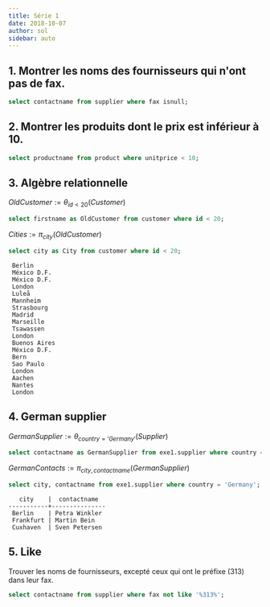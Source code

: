 ```yaml
---
title: Série 1
date: 2018-10-07
author: sol
sidebar: auto
---
```


## 1. Montrer les noms des fournisseurs qui n'ont pas de fax.

```SQL
select contactname from supplier where fax isnull;
```

## 2. Montrer les produits dont le prix est inférieur à 10.

```SQL
select productname from product where unitprice < 10;
```

## 3. Algèbre relationnelle
$OldCustomer := \theta_{id<20}(Customer)$

```SQL
select firstname as OldCustomer from customer where id < 20;
```

$Cities := \pi_{city}(OldCustomer)$

```SQL
select city as City from customer where id < 20;
```
```
 Berlin
 México D.F.
 México D.F.
 London
 Luleå
 Mannheim
 Strasbourg
 Madrid
 Marseille
 Tsawassen
 London
 Buenos Aires
 México D.F.
 Bern
 Sao Paulo
 London
 Aachen
 Nantes
 London
```

## 4. German supplier

$GermanSupplier := \theta_{country='Germany'}(Supplier)$

```SQL
select contactname as GermanSupplier from exe1.supplier where country = 'Germany';
```

$GermanContacts := \pi_{city, contactname}(GermanSupplier)$

```SQL
select city, contactname from exe1.supplier where country = 'Germany';
```

```
   city    |  contactname  
-----------+---------------
 Berlin    | Petra Winkler
 Frankfurt | Martin Bein
 Cuxhaven  | Sven Petersen
```

## 5. Like

Trouver les noms de fournisseurs, excepté ceux qui ont le préfixe (313) dans leur fax.

```SQL
select contactname from supplier where fax not like '%313%';
```